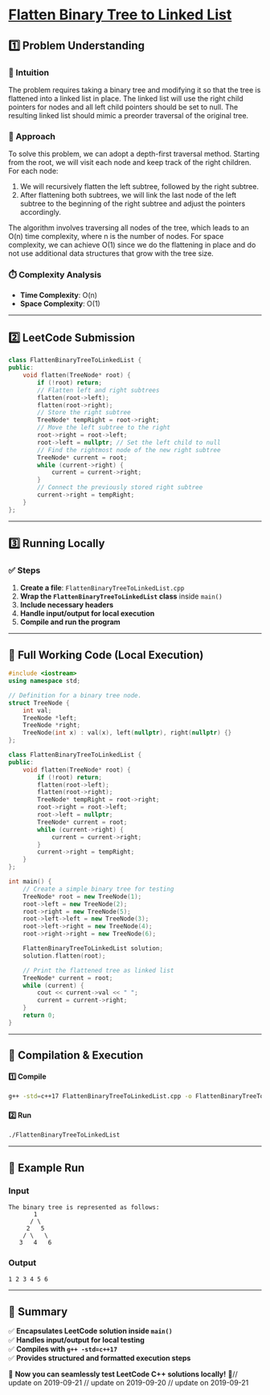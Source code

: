 # **[Flatten Binary Tree to Linked List](https://leetcode.com/problems/flatten-binary-tree-to-linked-list/description/)**  

## **1️⃣ Problem Understanding**  
### **📌 Intuition**  
The problem requires taking a binary tree and modifying it so that the tree is flattened into a linked list in place. The linked list will use the right child pointers for nodes and all left child pointers should be set to null. The resulting linked list should mimic a preorder traversal of the original tree.

### **🚀 Approach**  
To solve this problem, we can adopt a depth-first traversal method. Starting from the root, we will visit each node and keep track of the right children. For each node:
1. We will recursively flatten the left subtree, followed by the right subtree.
2. After flattening both subtrees, we will link the last node of the left subtree to the beginning of the right subtree and adjust the pointers accordingly.

The algorithm involves traversing all nodes of the tree, which leads to an O(n) time complexity, where n is the number of nodes. For space complexity, we can achieve O(1) since we do the flattening in place and do not use additional data structures that grow with the tree size.

### **⏱️ Complexity Analysis**  
- **Time Complexity**: O(n)  
- **Space Complexity**: O(1)  

---  

## **2️⃣ LeetCode Submission**  
```cpp
class FlattenBinaryTreeToLinkedList {
public:
    void flatten(TreeNode* root) {
        if (!root) return;
        // Flatten left and right subtrees
        flatten(root->left);
        flatten(root->right);
        // Store the right subtree
        TreeNode* tempRight = root->right;
        // Move the left subtree to the right
        root->right = root->left;
        root->left = nullptr; // Set the left child to null
        // Find the rightmost node of the new right subtree
        TreeNode* current = root;
        while (current->right) {
            current = current->right;
        }
        // Connect the previously stored right subtree
        current->right = tempRight;
    }
};  
```  

---  

## **3️⃣ Running Locally**  
### **✅ Steps**  
1. **Create a file**: `FlattenBinaryTreeToLinkedList.cpp`  
2. **Wrap the `FlattenBinaryTreeToLinkedList` class** inside `main()`  
3. **Include necessary headers**   
4. **Handle input/output for local execution**  
5. **Compile and run the program**  

---  

## **📝 Full Working Code (Local Execution)**  
```cpp
#include <iostream>
using namespace std;

// Definition for a binary tree node.
struct TreeNode {
    int val;
    TreeNode *left;
    TreeNode *right;
    TreeNode(int x) : val(x), left(nullptr), right(nullptr) {}
};

class FlattenBinaryTreeToLinkedList {
public:
    void flatten(TreeNode* root) {
        if (!root) return;
        flatten(root->left);
        flatten(root->right);
        TreeNode* tempRight = root->right;
        root->right = root->left;
        root->left = nullptr;
        TreeNode* current = root;
        while (current->right) {
            current = current->right;
        }
        current->right = tempRight;
    }
};

int main() {
    // Create a simple binary tree for testing
    TreeNode* root = new TreeNode(1);
    root->left = new TreeNode(2);
    root->right = new TreeNode(5);
    root->left->left = new TreeNode(3);
    root->left->right = new TreeNode(4);
    root->right->right = new TreeNode(6);

    FlattenBinaryTreeToLinkedList solution;
    solution.flatten(root);

    // Print the flattened tree as linked list
    TreeNode* current = root;
    while (current) {
        cout << current->val << " ";
        current = current->right;
    }
    return 0;
}  
```  

---  

## **🔧 Compilation & Execution**  
#### **1️⃣ Compile**  
```bash
g++ -std=c++17 FlattenBinaryTreeToLinkedList.cpp -o FlattenBinaryTreeToLinkedList
```  

#### **2️⃣ Run**  
```bash
./FlattenBinaryTreeToLinkedList
```  

---  

## **🎯 Example Run**  
### **Input**  
```
The binary tree is represented as follows:
       1
      / \
     2   5
    / \   \
   3   4   6
```  
### **Output**  
```
1 2 3 4 5 6 
```  

---  

## **📌 Summary**  
✅ **Encapsulates LeetCode solution inside `main()`**  
✅ **Handles input/output for local testing**  
✅ **Compiles with `g++ -std=c++17`**  
✅ **Provides structured and formatted execution steps**  

🚀 **Now you can seamlessly test LeetCode C++ solutions locally!** 🚀// update on 2019-09-21
// update on 2019-09-20
// update on 2019-09-21
